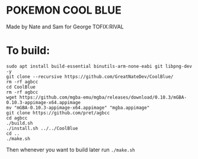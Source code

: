 # POKEMON COOL BLUE
Made by Nate and Sam for George
TOFIX:RIVAL



# To build:
```
sudo apt install build-essential binutils-arm-none-eabi git libpng-dev -y
git clone --recursive https://github.com/GreatNateDev/CoolBlue/ 
rm -rf agbcc
cd CoolBlue
rm -rf agbcc
wget https://github.com/mgba-emu/mgba/releases/download/0.10.3/mGBA-0.10.3-appimage-x64.appimage
mv "mGBA-0.10.3-appimage-x64.appimage" "mgba.appimage"
git clone https://github.com/pret/agbcc
cd agbcc
./build.sh
./install.sh ../../CoolBlue
cd ..
./make.sh
```
Then whenever you want to build later run ```./make.sh```
